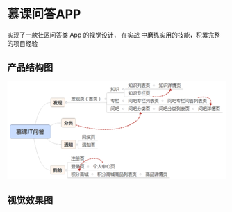 # 慕课问答APP

实现了一款社区问答类 App 的视觉设计， 在实战 中磨练实用的技能，积累完整的项目经验 

## 产品结构图

![产品结构图](https://github.com/Lilinyo/imooc-qa-app/blob/master/%E4%BA%A7%E5%93%81%E7%BB%93%E6%9E%84%E5%9B%BE.png?raw=true)


## 视觉效果图

